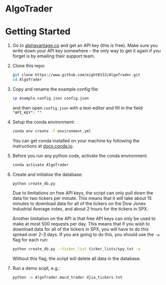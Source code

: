 # AlgoTrader
# Getting Started
1.  Go to [alphavantage.co](https://www.alphavantage.co/support/#api-key) and get an API key (this is free).
    Make sure you write down your API key somewhere - the only way to get it again if you forget is by emailing their 
    support team.
2.  Clone this repo:
    ```bash
    git clone https://www.github.com/eight0153/AlgoTrader.git
    cd AlgoTrader
    ```
3.  Copy and rename the example config file:
    ```bash
    cp example.config.json config.json
    ```
    and then open `config.json` with a text-editor and fill in the field `"API_KEY": ""`
4.  Setup the conda environment:
    ```bash
    conda env create -f environment.yml
    ```
    You can get conda installed on your machine by following the instructions at 
    [docs.conda.io](https://docs.conda.io/projects/conda/en/latest/user-guide/install/index.html).
5.  Before you run any python code, activate the conda environment.
    ```bash
    conda activate AlgoTrader
    ```
6.  Create and initialise the database:
    ```bash
    python create_db.py
    ```
    Due to limitations on free API keys, the script can only pull down the data for two tickers per minute.
    This means that it will take about 15 minutes to download data for all of the tickers on the Dow Jones Industrial Average 
    index, and about 2 hours for the tickers in SPX.
    
    Another limitation on the API is that free API keys can only be used to make at most 500 requests per day.
    This means that if you wish to download data for all of the tickers in SPX, you will have to do this spread over 
    2-3 days. If you are going to do this, you should use the `-a` flag for each run:
    ```bash
    python create_db.py --ticker_list ticker_lists/spy.txt -a
    ```
    Without this flag, the script will delete all data in the database.
    
7.  Run a demo scipt, e.g.:
    ```bash
    python -m AlgoTrader.macd_trader djia_tickers.txt
    ```